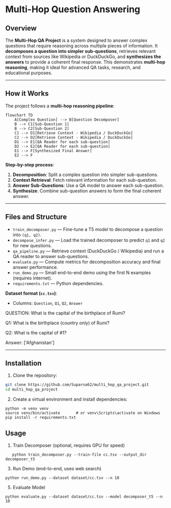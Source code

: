 # Multi-Hop Question Answering 

## Overview

The **Multi-Hop QA Project** is a system designed to answer complex questions that require reasoning across multiple pieces of information. It **decomposes a question into simpler sub-questions**, retrieves relevant context from sources like Wikipedia or DuckDuckGo, and **synthesizes the answers** to provide a coherent final response. This demonstrates **multi-hop reasoning**, making it ideal for advanced QA tasks, research, and educational purposes.  

---

## How it Works

The project follows a **multi-hop reasoning pipeline**:

```mermaid
flowchart TD
    A[Complex Question] --> B[Question Decomposer]
    B --> C1[Sub-Question 1]
    B --> C2[Sub-Question 2]
    C1 --> D1[Retrieve Context - Wikipedia / DuckDuckGo]
    C2 --> D2[Retrieve Context - Wikipedia / DuckDuckGo]
    D1 --> E1[QA Reader for each sub-question]
    D2 --> E2[QA Reader for each sub-question]
    E1 --> F[Synthesized Final Answer]
    E2 --> F
```

**Step-by-step process**:  
1. **Decomposition**: Split a complex question into simpler sub-questions.  
2. **Context Retrieval**: Fetch relevant information for each sub-question.  
3. **Answer Sub-Questions**: Use a QA model to answer each sub-question.  
4. **Synthesize**: Combine sub-question answers to form the final coherent answer.  

---

## Files and Structure

- `train_decomposer.py` — Fine-tune a T5 model to decompose a question into `(q1, q2)`.  
- `decompose_infer.py` — Load the trained decomposer to predict `q1` and `q2` for new questions.  
- `qa_pipeline.py` — Retrieve context (DuckDuckGo / Wikipedia) and run a QA reader to answer sub-questions.  
- `evaluate.py` — Compute metrics for decomposition accuracy and final answer performance.  
- `run_demo.py` — Small end-to-end demo using the first N examples (requires internet).  
- `requirements.txt` — Python dependencies.  

**Dataset format (`cc.tsv`)**:  
- Columns: `Question`, `Q1`, `Q2`, `Answer`

QUESTION: What is the capital of the birthplace of Rumi?

Q1: What is the birthplace (country only) of Rumi?

Q2: What is the capital of #1?

Answer: ['Afghanistan']

---

## Installation

1. Clone the repository:
```bash
git clone https://github.com/Suparna62/multi_hop_qa_project.git
cd multi_hop_qa_project
```

2. Create a virtual environment and install dependencies:
```
python -m venv venv
source venv/bin/activate       # or venv\Scripts\activate on Windows
pip install -r requirements.txt
```

## Usage

1. Train Decomposer (optional, requires GPU for speed)
```
   python train_decomposer.py --train-file cc.tsv --output_dir decomposer_t5
```
3. Run Demo (end-to-end, uses web search)
```
python run_demo.py --dataset dataset/cc.tsv --n 10
```
5. Evaluate Model
```
python evaluate.py --dataset dataset/cc.tsv --model decomposer_t5 --n 10
